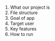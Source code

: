 1. What our project is
2. File structure
3. Goal of app
4. Target user
5. Key features
6. How to run
